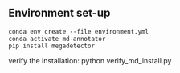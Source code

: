 ## Environment set-up

```
conda env create --file environment.yml
conda activate md-annotator
pip install megadetector
```

verify the installation:
python verify_md_install.py
